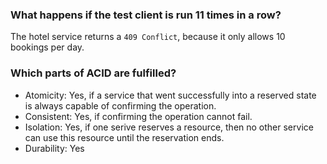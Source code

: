 ### What happens if the test client is run 11 times in a row?

The hotel service returns a `409 Conflict`, because it only allows 10 bookings per day.

### Which parts of ACID are fulfilled?

- Atomicity: Yes, if a service that went successfully into a reserved state is always capable of confirming the operation.
- Consistent: Yes, if confirming the operation cannot fail.
- Isolation: Yes, if one serive reserves a resource, then no other service can use this resource until the reservation ends.
- Durability: Yes
